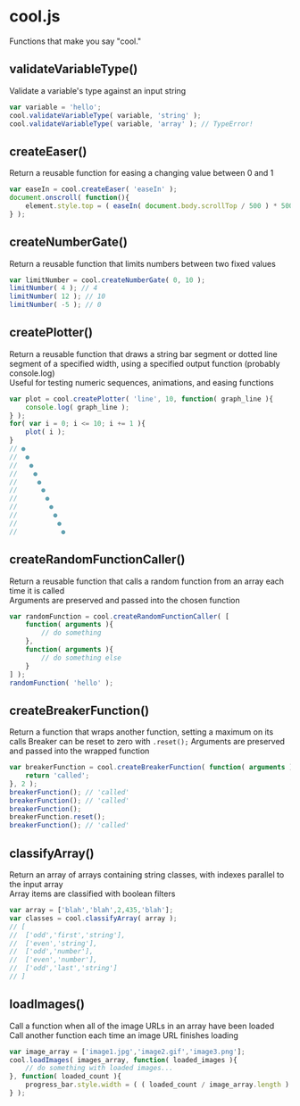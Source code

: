 
# cool.js
Functions that make you say "cool."

## validateVariableType()
Validate a variable's type against an input string
```javascript
var variable = 'hello';
cool.validateVariableType( variable, 'string' );
cool.validateVariableType( variable, 'array' ); // TypeError!
```

## createEaser()
Return a reusable function for easing a changing value between 0 and 1
```javascript
var easeIn = cool.createEaser( 'easeIn' );
document.onscroll( function(){
	element.style.top = ( easeIn( document.body.scrollTop / 500 ) * 500 ).toString() + 'px';
} );
```

## createNumberGate()
Return a reusable function that limits numbers between two fixed values
```javascript
var limitNumber = cool.createNumberGate( 0, 10 );
limitNumber( 4 ); // 4
limitNumber( 12 ); // 10
limitNumber( -5 ); // 0
```

## createPlotter()
Return a reusable function that draws a string bar segment or dotted line segment of a specified width, using a specified output function (probably console.log)  
Useful for testing numeric sequences, animations, and easing functions
```javascript
var plot = cool.createPlotter( 'line', 10, function( graph_line ){
	console.log( graph_line );
} );
for( var i = 0; i <= 10; i += 1 ){
	plot( i );
}
// ●
//  ●
//   ●
//    ●
//     ●
//      ●
//       ●
//        ●
//         ●
//          ●
//           ●
```

## createRandomFunctionCaller()
Return a reusable function that calls a random function from an array each time it is called  
Arguments are preserved and passed into the chosen function
```javascript
var randomFunction = cool.createRandomFunctionCaller( [
	function( arguments ){
		// do something
	},
	function( arguments ){
		// do something else
	}
] );
randomFunction( 'hello' );
```

## createBreakerFunction()
Return a function that wraps another function, setting a maximum on its calls
Breaker can be reset to zero with `.reset();`
Arguments are preserved and passed into the wrapped function
```javascript
var breakerFunction = cool.createBreakerFunction( function( arguments ){
	return 'called';
}, 2 );
breakerFunction(); // 'called'
breakerFunction(); // 'called'
breakerFunction();
breakerFunction.reset();
breakerFunction(); // 'called'
```

## classifyArray()
Return an array of arrays containing string classes, with indexes parallel to the input array  
Array items are classified with boolean filters
```javascript
var array = ['blah','blah',2,435,'blah'];
var classes = cool.classifyArray( array );
// [
// 	['odd','first','string'],
// 	['even','string'],
// 	['odd','number'],
// 	['even','number'],
// 	['odd','last','string']
// ]
```

## loadImages()
Call a function when all of the image URLs in an array have been loaded  
Call another function each time an image URL finishes loading
```javascript
var image_array = ['image1.jpg','image2.gif','image3.png'];
cool.loadImages( images_array, function( loaded_images ){
	// do something with loaded images...
}, function( loaded_count ){
	progress_bar.style.width = ( ( loaded_count / image_array.length ) * 100 ).toString() + '%';
} );
```